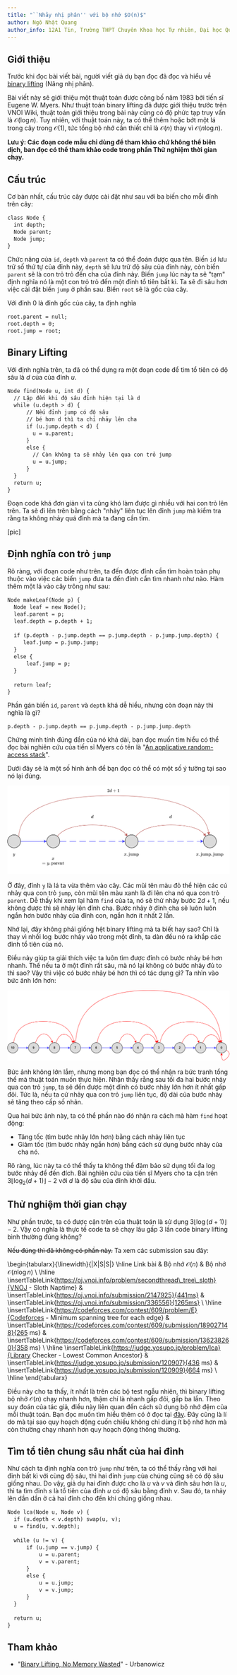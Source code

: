 ```yaml
---
title: "``Nhảy nhị phân'' với bộ nhớ $O(n)$"
author: Ngô Nhật Quang
author_info: 12A1 Tin, Trường THPT Chuyên Khoa học Tự nhiên, Đại học Quốc gia Hà Nội
---
```


## Giới thiệu

Trước khi đọc bài viết bài, người viết giả dụ bạn đọc đã đọc và hiểu về [binary lifting](https://vnoi.info/wiki/algo/data-structures/lca-binlift.md) (Nâng nhị phân).

Bài viết này sẽ giới thiệu một thuật toán được công bố năm 1983 bởi tiến sĩ Eugene W. Myers. Như thuật toán binary lifting đã được giới thiệu trước trên VNOI Wiki, thuật toán giới thiệu trong bài này cũng có độ phức tạp truy vấn là $\mathcal{O}(\log{n})$. Tuy nhiên, với thuật toán này, ta có thể thêm hoặc bớt một lá trong cây trong $\mathcal{O}(1)$, tức tổng bộ nhớ cần thiết chỉ là $\mathcal{O}(n)$ thay vì $\mathcal{O}(n \log{n})$.

**Lưu ý: Các đoạn code mẫu chỉ dùng để tham khảo chứ không thể biên dịch, ban đọc có thể tham khảo code trong phần Thử nghiệm thời gian chạy.**

## Cấu trúc

Cơ bản nhất, cấu trúc cây được cài đặt như sau với ba biến cho mỗi đỉnh trên cây:
```cpp=
class Node {
  int depth;
  Node parent;
  Node jump;
}
```

Chức năng của `id`, `depth` và `parent` ta có thể đoán được qua tên. Biến `id` lưu trữ số thứ tự của đỉnh này, `depth` sẽ lưu trữ độ sâu của đỉnh này, còn biến `parent` sẽ là con trỏ trỏ đến cha của đỉnh này. Biến `jump` lúc này ta sẽ "tạm" định nghĩa nó là một con trỏ trỏ đến một đỉnh tổ tiên bất kì. Ta sẽ đi sâu hơn việc cài đặt biến `jump` ở phần sau. Biến `root` sẽ là gốc của cây.

Với đỉnh $0$ là đỉnh gốc của cây, ta định nghĩa
```cpp=
root.parent = null;
root.depth = 0;
root.jump = root;
```

## Binary Lifting

Với định nghĩa trên, ta đã có thể dựng ra một đoạn code để tìm tổ tiên có độ sâu là $d$ của của đỉnh $u$.

```cpp=
Node find(Node u, int d) {
  // Lặp đến khi độ sâu đỉnh hiện tại là d
  while (u.depth > d) { 
      // Nếu đỉnh jump có độ sâu 
      // bé hơn d thì ta chỉ nhảy lên cha
      if (u.jump.depth < d) { 
        u = u.parent;
      } 
      else {
        // Còn không ta sẽ nhảy lên qua con trỏ jump
        u = u.jump;
      }
  }
  return u;
}
```

Đoạn code khá đơn giản vì ta cũng khó làm được gì nhiều với hai con trỏ lên trên. Ta sẽ đi lên trên bằng cách "nhảy" liên tục lên đỉnh `jump` mà kiểm tra rằng ta không nhảy quá đỉnh mà ta đang cần tìm.

[pic]

## Định nghĩa con trỏ `jump`

Rõ ràng, với đoạn code như trên, ta đến được đỉnh cần tìm hoàn toàn phụ thuộc vào việc các biến `jump` đưa ta đến đỉnh cần tìm nhanh như nào. Hàm thêm một lá vào cây trông như sau:

```cpp=
Node makeLeaf(Node p) {
  Node leaf = new Node();
  leaf.parent = p;
  leaf.depth = p.depth + 1;

  if (p.depth - p.jump.depth == p.jump.depth - p.jump.jump.depth) {
     leaf.jump = p.jump.jump;
  } 
  else {
      leaf.jump = p;
  }

  return leaf;
}
```

Phần gán biến `id`, `parent` và `depth` khá dễ hiểu, nhưng còn đoạn này thì nghĩa là gì?
```cpp!
p.depth - p.jump.depth == p.jump.depth - p.jump.jump.depth
```

Chứng minh tính đúng đắn của nó khá dài, bạn đọc muốn tìm hiểu có thể đọc bài nghiên cứu của tiến sĩ Myers có tên là "[An applicative random-access stack](http://myerslab.mpi-cbg.de/wp-content/uploads/2014/06/applicative.stack_.pdf)".

Dưới đây sẽ là một số hình ảnh để bạn đọc có thể có một số ý tưởng tại sao nó lại đúng.

![](../assets/binary-lifting/img1.png)
    
Ở đây, đỉnh `y` là lá ta vừa thêm vào cây. Các mũi tên màu đỏ thể hiện các cú nhảy qua con trỏ `jump`, còn mũi tên màu xanh là đi lên cha nó qua con trỏ `parent`. Dễ thấy khi xem lại hàm `find` của ta, nó sẽ thử nhảy bước $2d + 1$, nếu không được thì sẽ nhảy lên đỉnh cha. Bước nhảy ở đỉnh cha sẽ luôn luôn ngắn hơn bước nhảy của đỉnh con, ngắn hơn ít nhất $2$ lần.

Nhớ lại, đây không phải giống hệt binary lifting mà ta biết hay sao? Chỉ là thay vì nhồi $\log$ bước nhảy vào trong một đỉnh, ta dàn đều nó ra khắp các đỉnh tổ tiên của nó.

Điều này giúp ta giải thích việc ta luôn tìm được đỉnh có bước nhảy bé hơn nhanh. Thế nếu ta ở một đỉnh rất sâu, mà nó lại không có bước nhảy đủ to thì sao? Vậy thì việc có bước nhảy bé hơn thì có tác dụng gì? Ta nhìn vào bức ảnh lớn hơn:

![](../assets/binary-lifting/img2.png)

Bức ảnh không lớn lắm, nhưng mong bạn đọc có thể nhận ra bức tranh tổng thể mà thuật toán muốn thực hiện. Nhận thấy rằng sau tối đa hai bước nhảy qua con trỏ `jump`, ta sẽ đến được một đỉnh có bước nhảy lớn hơn ít nhất gấp đôi. Tức là, nếu ta cứ nhảy qua con trỏ `jump` liên tục, độ dài của bước nhảy sẽ tăng theo cấp số nhân.

Qua hai bức ảnh này, ta có thể phần nào đó nhận ra cách mà hàm `find` hoạt động:
- Tăng tốc (tìm bước nhảy lớn hơn) bằng cách nhảy liên tục
- Giảm tốc (tìm bước nhảy ngắn hơn) bằng cách sử dụng bước nhảy của cha nó.

Rõ ràng, lúc này ta có thể thấy ta không thể đảm bảo sử dụng tối đa $\log$ bước nhảy để đến đích. Bài nghiên cứu của tiến sĩ Myers cho ta cận trên $3 \lfloor \log_2{(d + 1)} \rfloor - 2$ với $d$ là độ sâu của đỉnh khởi đầu.

## Thử nghiệm thời gian chạy

Như phần trước, ta có được cận trên của thuật toán là sử dụng $3 \lfloor \log{(d + 1)} \rfloor - 2$. Vậy có nghĩa là thực tế code ta sẽ chạy lâu gấp $3$ lần code binary lifting bình thường đúng không?

~~Nếu đúng thì đã không có phần này.~~ Ta xem các submission sau đây:

\begin{tabularx}{\linewidth}{|X|S|S|}
\hline
    Link bài & Bộ nhớ $\mathcal{O}(n)$ & Bộ nhớ $\mathcal{O}(n \log{n})$ \\ \hline
    \insertTableLink{https://oj.vnoi.info/problem/secondthread\_tree\_sloth}{VNOJ - Sloth Naptime} &
        \insertTableLink{https://oj.vnoi.info/submission/2147925}{441ms} &
        \insertTableLink{https://oj.vnoi.info/submission/336556}{1265ms} \\ \hline
    \insertTableLink{https://codeforces.com/contest/609/problem/E}{Codeforces - Minimum spanning tree for each edge} &
        \insertTableLink{https://codeforces.com/contest/609/submission/189027148}{265 ms} &
        \insertTableLink{https://codeforces.com/contest/609/submission/136238260}{358 ms} \\ \hline
    \insertTableLink{https://judge.yosupo.jp/problem/lca}{Library Checker - Lowest Common Ancestor} &
        \insertTableLink{https://judge.yosupo.jp/submission/120907}{436 ms} &
        \insertTableLink{https://judge.yosupo.jp/submission/120909}{664 ms} \\ \hline
\end{tabularx}

Điều này cho ta thấy, ít nhất là trên các bộ test ngẫu nhiên, thì binary lifting bộ nhớ $\mathcal{O}(n)$ chạy nhanh hơn, thậm chí là nhanh gấp đôi, gấp ba lần. Theo suy đoán của tác giả, điều này liên quan đến cách sử dụng bộ nhớ đệm của mỗi thuật toán. Bạn đọc muốn tìm hiểu thêm có ở đọc tại [đây](https://stackoverflow.com/questions/16699247/what-is-a-cache-friendly-code). Đây cũng là lí do mà tại sao quy hoạch động cuốn chiếu không chỉ dùng ít bộ nhớ hơn mà còn thường chạy nhanh hơn quy hoạch động thông thường.

## Tìm tổ tiên chung sâu nhất của hai đỉnh

Như cách ta định nghĩa con trỏ `jump` như trên, ta có thể thấy rằng với hai đỉnh bất kì với cùng độ sâu, thì hai đỉnh `jump` của chúng cũng sẽ có độ sâu giống nhau. Do vậy, giả dụ hai đỉnh được cho là $u$ và $v$ và đỉnh sâu hơn là $u$, thì ta tìm đỉnh $s$ là tổ tiên của đỉnh $u$ có độ sâu bằng đỉnh $v$. Sau đó, ta nhảy lên dần dần ở cả hai đỉnh cho đến khi chúng giống nhau.

```cpp=
Node lca(Node u, Node v) {
  if (u.depth < v.depth) swap(u, v);
  u = find(u, v.depth);
  
  while (u != v) {
      if (u.jump == v.jump) {
          u = u.parent;
          v = v.parent;
      }
      else {
          u = u.jump;
          v = v.jump;
      }
  }
  
  return u;
}
```

## Tham khảo

- "[Binary Lifting, No Memory Wasted](https://codeforces.com/blog/entry/74847)" - Urbanowicz
